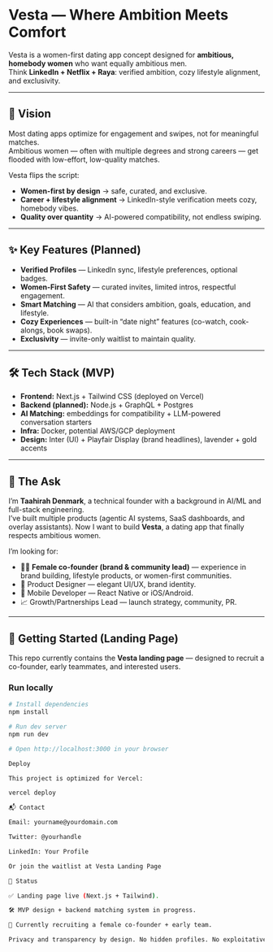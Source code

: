 # Vesta — Where Ambition Meets Comfort

Vesta is a women-first dating app concept designed for **ambitious, homebody women** who want equally ambitious men.  
Think **LinkedIn + Netflix + Raya**: verified ambition, cozy lifestyle alignment, and exclusivity.

---

## 🌟 Vision

Most dating apps optimize for engagement and swipes, not for meaningful matches.  
Ambitious women — often with multiple degrees and strong careers — get flooded with low-effort, low-quality matches.

Vesta flips the script:

- **Women-first by design** → safe, curated, and exclusive.
- **Career + lifestyle alignment** → LinkedIn-style verification meets cozy, homebody vibes.
- **Quality over quantity** → AI-powered compatibility, not endless swiping.

---

## ✨ Key Features (Planned)

- **Verified Profiles** — LinkedIn sync, lifestyle preferences, optional badges.
- **Women-First Safety** — curated invites, limited intros, respectful engagement.
- **Smart Matching** — AI that considers ambition, goals, education, and lifestyle.
- **Cozy Experiences** — built-in “date night” features (co-watch, cook-alongs, book swaps).
- **Exclusivity** — invite-only waitlist to maintain quality.

---

## 🛠 Tech Stack (MVP)

- **Frontend:** Next.js + Tailwind CSS (deployed on Vercel)
- **Backend (planned):** Node.js + GraphQL + Postgres
- **AI Matching:** embeddings for compatibility + LLM-powered conversation starters
- **Infra:** Docker, potential AWS/GCP deployment
- **Design:** Inter (UI) + Playfair Display (brand headlines), lavender + gold accents

---

## 🤝 The Ask

I’m **Taahirah Denmark**, a technical founder with a background in AI/ML and full-stack engineering.  
I’ve built multiple products (agentic AI systems, SaaS dashboards, and overlay assistants). Now I want to build **Vesta**, a dating app that finally respects ambitious women.

I’m looking for:

- 👩‍💼 **Female co-founder (brand & community lead)** — experience in brand building, lifestyle products, or women-first communities.
- 🎨 Product Designer — elegant UI/UX, brand identity.
- 📱 Mobile Developer — React Native or iOS/Android.
- 📈 Growth/Partnerships Lead — launch strategy, community, PR.

---

## 🚀 Getting Started (Landing Page)

This repo currently contains the **Vesta landing page** — designed to recruit a co-founder, early teammates, and interested users.

### Run locally

```bash
# Install dependencies
npm install

# Run dev server
npm run dev

# Open http://localhost:3000 in your browser

Deploy

This project is optimized for Vercel:

vercel deploy

📬 Contact

Email: yourname@yourdomain.com

Twitter: @yourhandle

LinkedIn: Your Profile

Or join the waitlist at Vesta Landing Page

📌 Status

✅ Landing page live (Next.js + Tailwind).

🛠 MVP design + backend matching system in progress.

🚨 Currently recruiting a female co-founder + early team.

Privacy and transparency by design. No hidden profiles. No exploitative engagement.
```
